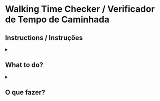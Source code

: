 # Walking Time Checker / Verificador de Tempo de Caminhada

## Instructions / Instruções

<details>
  <summary><h2>What to do?</h2></summary><br />

### Walking Time Checker Function

You live in the city of Cartesian where all roads are laid out in a perfect grid. You arrived ten minutes too early to an appointment, so you decided to take the opportunity to go for a short walk. The city provides its citizens with a Walk Generating App on their phones -- every time you press the button, it sends you an array of one-letter strings representing directions to walk (e.g., ['n', 's', 'w', 'e']). You always walk only a single block for each letter (direction), and you know it takes you one minute to traverse one city block. Create a function called `isValidWalk` that will return true if the walk the app gives you will take you exactly ten minutes (you don't want to be early or late!) and will, of course, return you to your starting point. Return false otherwise.

#### Objective

The objective of this task is to implement the `isValidWalk` function that takes an array of one-letter strings representing directions as input and returns true if the walk will take exactly ten minutes and lead you back to the starting point.

#### Instructions

1. Implement the `isValidWalk` function in your code.
2. The function should accept an array of one-letter strings as its argument.
3. It should return true if the walk takes exactly ten minutes and leads you back to the starting point.
4. The walk should consist of exactly 10 steps.
5. If the input array does not meet the conditions, the function should return false.

#### Example

Input:
```javascript
isValidWalk(['n', 's', 'n', 's', 'n', 's', 'n', 's', 'n', 's']); // Output: true
isValidWalk(['n', 's', 'e', 'w', 'n', 's', 'e', 'w', 'n', 's']); // Output: false
```
</details>

<details>
  <summary><h2>O que fazer?</h2></summary><br />

### Função Verificadora de Tempo de Caminhada

Você vive na cidade de Cartesian, onde todas as estradas são traçadas em uma grade perfeita. Você chegou dez minutos adiantado a um compromisso, então decidiu aproveitar a oportunidade para fazer uma curta caminhada. A cidade fornece aos seus cidadãos um Aplicativo Gerador de Caminhadas em seus telefones - toda vez que você pressiona o botão, ele envia um array de strings de uma letra representando direções para caminhar (por exemplo, ['n', 's', 'w', 'e']). Você sempre caminha apenas um quarteirão para cada letra (direção), e você sabe que leva um minuto para percorrer um quarteirão da cidade. Crie uma função chamada `isValidWalk` que retornará verdadeiro se o caminho que o aplicativo lhe der levar exatamente dez minutos (você não quer chegar cedo ou tarde!) e, é claro, retornar ao seu ponto de partida. Retorne falso caso contrário.

#### Objetivo

O objetivo desta tarefa é implementar a função `isValidWalk` que recebe um array de strings de uma letra representando direções como entrada e retorna verdadeiro se a caminhada levar exatamente dez minutos e o levar de volta ao ponto de partida.

#### Instruções

1. Implemente a função `isValidWalk` no seu código.
2. A função deve aceitar um array de strings de uma letra como argumento.
3. Ela deve retornar verdadeiro se a caminhada levar exatamente dez minutos e o levar de volta ao ponto de partida.
4. A caminhada deve consistir exatamente de 10 passos.
5. Se o array de entrada não atender às condições, a função deve retornar falso.

#### Exemplo

Entrada:
```javascript
isValidWalk(['n', 's', 'n', 's', 'n', 's', 'n', 's', 'n', 's']); // Saída: verdadeiro
isValidWalk(['n', 's', 'e', 'w', 'n', 's', 'e', 'w', 'n', 's']); // Saída: falso
```
</details>